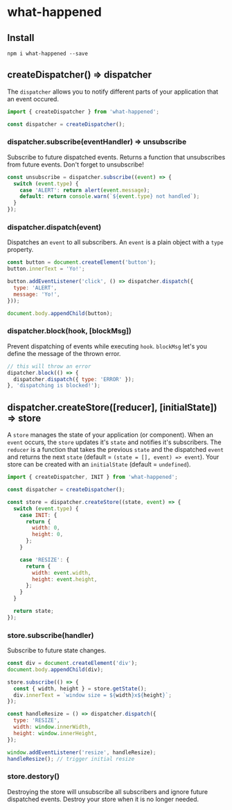 # what-happened

## Install

```
npm i what-happened --save
```

## createDispatcher() => dispatcher
The `dispatcher` allows you to notify different parts of your application that an event occured.

```js
import { createDispatcher } from 'what-happened';

const dispatcher = createDispatcher();
```

### dispatcher.subscribe(eventHandler) => unsubscribe
Subscribe to future dispatched events. Returns a function that unsubscribes from future events. Don't forget to unsubscribe!

```js
const unsubscribe = dispatcher.subscribe((event) => {
  switch (event.type) {
    case 'ALERT': return alert(event.message);
    default: return console.warn(`${event.type} not handled`);
  }
});

```

### dispatcher.dispatch(event)
Dispatches an `event` to all subscribers. An `event` is a plain object with a `type` property.

```js
const button = document.createElement('button');
button.innerText = 'Yo!';

button.addEventListener('click', () => dispatcher.dispatch({
  type: 'ALERT',
  message: 'Yo!',
}));

document.body.appendChild(button);

```

### dispatcher.block(hook, [blockMsg])
Prevent dispatching of events while executing `hook`. `blockMsg` let's you define the message of the thrown error.

```js
// this will throw an error
dipatcher.block(() => {
  dispatcher.dispatch({ type: 'ERROR' });
}, 'dispatching is blocked!');

```

## dispatcher.createStore([reducer], [initialState]) => store
A `store` manages the state of your application (or component). When an `event` occurs, the `store` updates it's `state` and notifies it's subscribers. The `reducer` is a function that takes the previous `state` and the dispatched `event` and returns the next `state` (default = `(state = [], event) => event`). Your store can be created with an `initialState` (default = `undefined`).

```js
import { createDispatcher, INIT } from 'what-happened';

const dispatcher = createDispatcher();

const store = dispatcher.createStore((state, event) => {
  switch (event.type) {
    case INIT: {
      return {
        width: 0,
        height: 0,
      };
    }

    case 'RESIZE': {
      return {
        width: event.width,
        height: event.height,
      };
    }
  }

  return state;
});

```

### store.subscribe(handler)
Subscribe to future state changes.

```js
const div = document.createElement('div');
document.body.appendChild(div);

store.subscribe(() => {
  const { width, height } = store.getState();
  div.innerText = `window size = ${width}x${height}`;
});

const handleResize = () => dispatcher.dispatch({
  type: 'RESIZE',
  width: window.innerWidth,
  height: window.innerHeight,
});

window.addEventListener('resize', handleResize);
handleResize(); // trigger initial resize
```

### store.destory()
Destroying the store will unsubscribe all subscribers and ignore future dispatched events. Destroy your store when it is no longer needed.
